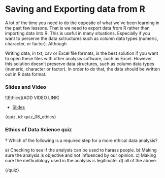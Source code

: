 # Saving and Exporting data from R

A lot of the time you need to do the opposite of what we've been learning in the past few lessons. That is we need to export data from R rather than importing data into R. This is useful in many situations. Especially if you want to perserve the data sctructures such as column data types (numeric, character, or factor). Although  

Writing data, in txt, csv or Excel file formats, is the best solution if you want to open these files with other analysis software, such as Excel. However this solution doesn’t preserve data structures, such as column data types (numeric, character or factor). In order to do that, the data should be written out in R data format.









### Slides and Video

![Ethics](ADD VIDEO LINK)

* [Slides]()

{quiz, id: quiz_08_ethics}

### Ethics of Data Science quiz

? Which of the following is a required step for a more ethical data analysis?

a) Checking to see if the analysis can be used to harass people.
b) Making sure the analysis is objective and not influenced by our opinion.
c) Making sure the methodology used in the analysis is legitimate.
d) all of the above.


{/quiz}